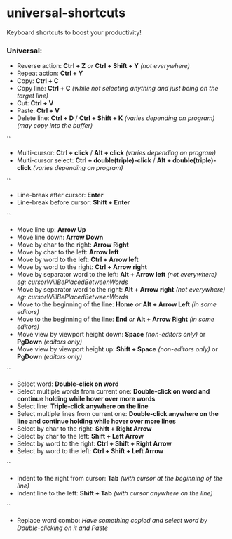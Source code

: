 # universal-shortcuts
Keyboard shortcuts to boost your productivity!



### Universal:
* Reverse action: **Ctrl + Z** *or* **Ctrl + Shift + Y** *(not everywhere)*
* Repeat action: **Ctrl + Y**
* Copy: **Ctrl + C**
* Copy line: **Ctrl + C** *(while not selecting anything and just being on the target line)*
* Cut: **Ctrl + V**
* Paste: **Ctrl + V**
* Delete line: **Ctrl + D** / **Ctrl + Shift + K** *(varies depending on program)* *(may copy into the buffer)*

``

* Multi-cursor: **Ctrl + click** / **Alt + click** *(varies depending on program)*
* Multi-cursor select: **Ctrl + double(triple)-click** / **Alt + double(triple)-click** *(varies depending on program)*

``

* Line-break after cursor: **Enter**
* Line-break before cursor: **Shift + Enter**

``

* Move line up: **Arrow Up**
* Move line down: **Arrow Down**
* Move by char to the right: **Arrow Right**
* Move by char to the left: **Arrow left**
* Move by word to the left: **Ctrl + Arrow left**
* Move by word to the right: **Ctrl + Arrow right**
* Move by separator word to the left: **Alt + Arrow left** *(not everywhere)* *eg: cursorWillBePlacedBetweenWords*
* Move by separator word to the right: **Alt + Arrow right** *(not everywhere)* *eg: cursorWillBePlacedBetweenWords*
* Move to the beginning of the line: **Home** *or* **Alt + Arrow Left** *(in some editors)*
* Move to the beginning of the line: **End** *or* **Alt + Arrow Right** *(in some editors)*
* Move view by viewport height down: **Space** *(non-editors only)* or **PgDown** *(editors only)*
* Move view by viewport height up: **Shift + Space** *(non-editors only)* or **PgDown** *(editors only)*

``

* Select word: **Double-click on word**
* Select multiple words from current one: **Double-click on word and continue holding while hover over more words**
* Select line: **Triple-click anywhere on the line**
* Select multiple lines from current one: **Double-click anywhere on the line and continue holding while hover over more lines**
* Select by char to the right: **Shift +  Right Arrow**
* Select by char to the left: **Shift +  Left Arrow**
* Select by word to the right: **Ctrl + Shift +  Right Arrow**
* Select by word to the left: **Ctrl + Shift +  Left Arrow**

``

* Indent to the right from cursor: **Tab** *(with cursor at the beginning of the line)*
* Indent line to the left: **Shift + Tab** *(with cursor anywhere on the line)*

``

* Replace word combo: *Have something copied and select word by Double-clicking on it and Paste*


